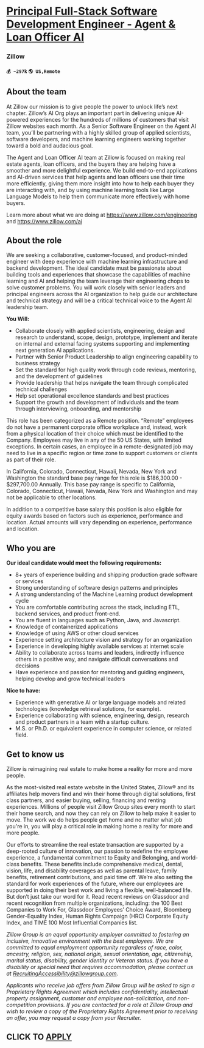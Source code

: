 # [Principal Full-Stack Software Development Engineer - Agent & Loan Officer AI](https://www.remotewlb.com/apply/principal-full-stack-software-development-engineer-agent-loan-officer-ai)  
### Zillow  
#### `💰 ~297k` `🌎 US,Remote`  

## About the team

At Zillow our mission is to give people the power to unlock life’s next chapter. Zillow’s AI Org plays an important part in delivering unique AI-powered experiences for the hundreds of millions of customers that visit Zillow websites each month. As a Senior Software Engineer on the Agent AI team, you’ll be partnering with a highly skilled group of applied scientists, software developers, and machine learning engineers working together toward a bold and audacious goal.  
  
The Agent and Loan Officer AI team at Zillow is focused on making real estate agents, loan officers, and the buyers they are helping have a smoother and more delightful experience. We build end-to-end applications and AI-driven services that help agents and loan officers use their time more efficiently, giving them more insight into how to help each buyer they are interacting with, and by using machine learning tools like Large Language Models to help them communicate more effectively with home buyers.  
  
Learn more about what we are doing at https://www.zillow.com/engineering and https://www.zillow.com/ai

## About the role

We are seeking a collaborative, customer-focused, and product-minded engineer with deep experience with machine learning infrastructure and backend development. The ideal candidate must be passionate about building tools and experiences that showcase the capabilities of machine learning and AI and helping the team leverage their engineering chops to solve customer problems. You will work closely with senior leaders and principal engineers across the AI organization to help guide our architecture and technical strategy and will be a critical technical voice to the Agent AI leadership team.

 **You Will:**

  * Collaborate closely with applied scientists, engineering, design and research to understand, scope, design, prototype, implement and iterate on internal and external facing systems supporting and implementing next generation AI applications.
  * Partner with Senior Product Leadership to align engineering capability to business strategy
  * Set the standard for high quality work through code reviews, mentoring, and the development of guidelines
  * Provide leadership that helps navigate the team through complicated technical challenges
  * Help set operational excellence standards and best practices
  * Support the growth and development of individuals and the team through interviewing, onboarding, and mentorship  

This role has been categorized as a Remote position. “Remote” employees do not have a permanent corporate office workplace and, instead, work from a physical location of their choice which must be identified to the Company. Employees may live in any of the 50 US States, with limited exceptions. In certain cases, an employee in a remote-designated job may need to live in a specific region or time zone to support customers or clients as part of their role.

In California, Colorado, Connecticut, Hawaii, Nevada, New York and Washington the standard base pay range for this role is $186,300.00 - $297,700.00 Annually. This base pay range is specific to California, Colorado, Connecticut, Hawaii, Nevada, New York and Washington and may not be applicable to other locations.

In addition to a competitive base salary this position is also eligible for equity awards based on factors such as experience, performance and location. Actual amounts will vary depending on experience, performance and location.

## Who you are

 **Our ideal candidate would meet the following requirements:**

  * 8+ years of experience building and shipping production grade software or services
  * Strong understanding of software design patterns and principles
  * A strong understanding of the Machine Learning product development cycle
  * You are comfortable contributing across the stack, including ETL, backend services, and product front-end.
  * You are fluent in languages such as Python, Java, and Javascript.
  * Knowledge of containerized applications
  * Knowledge of using AWS or other cloud services
  * Experience setting architecture vision and strategy for an organization
  * Experience in developing highly available services at internet scale
  * Ability to collaborate across teams and leaders, indirectly influence others in a positive way, and navigate difficult conversations and decisions
  * Have experience and passion for mentoring and guiding engineers, helping develop and grow technical leaders

  
 **Nice to have:**

  * Experience with generative AI or large language models and related technologies (knowledge retrieval solutions, for example).
  * Experience collaborating with science, engineering, design, research and product partners in a team with a startup culture.
  * M.S. or Ph.D. or equivalent experience in computer science, or related field.  

## Get to know us

Zillow is reimagining real estate to make home a reality for more and more people.

As the most-visited real estate website in the United States, Zillow® and its affiliates help movers find and win their home through digital solutions, first class partners, and easier buying, selling, financing and renting experiences. Millions of people visit Zillow Group sites every month to start their home search, and now they can rely on Zillow to help make it easier to move. The work we do helps people get home and no matter what job you're in, you will play a critical role in making home a reality for more and more people.

Our efforts to streamline the real estate transaction are supported by a deep-rooted culture of innovation, our passion to redefine the employee experience, a fundamental commitment to Equity and Belonging, and world-class benefits. These benefits include comprehensive medical, dental, vision, life, and disability coverages as well as parental leave, family benefits, retirement contributions, and paid time off. We’re also setting the standard for work experiences of the future, where our employees are supported in doing their best work and living a flexible, well-balanced life. But don’t just take our word for it. Read recent reviews on Glassdoor and recent recognition from multiple organizations, including: the 100 Best Companies to Work For, Glassdoor Employees’ Choice Award, Bloomberg Gender-Equality Index, Human Rights Campaign (HRC) Corporate Equity Index, and TIME 100 Most Influential Companies list.

 _Zillow Group is an equal opportunity employer committed to fostering an inclusive, innovative environment with the best employees. We are committed to equal employment opportunity regardless of race, color, ancestry, religion, sex, national origin, sexual orientation, age, citizenship, marital status, disability, gender identity or Veteran status. If you have a disability or special need that requires accommodation, please contact us at RecruitingAccessibility@zillowgroup.com._

 _Applicants who receive job offers from Zillow Group will be asked to sign a Proprietary Rights Agreement which includes confidentiality, intellectual property assignment, customer and employee non-solicitation, and non-competition provisions. If you are contacted for a role at Zillow Group and wish to review a copy of the Proprietary Rights Agreement prior to receiving an offer, you may request a copy from your Recruiter._

  
## CLICK TO [APPLY](https://www.remotewlb.com/apply/principal-full-stack-software-development-engineer-agent-loan-officer-ai)


